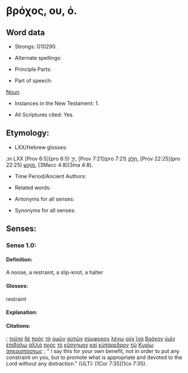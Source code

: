 # βρόχος, ου, ὁ.

<!-- Status: S2=NeedsFinalCheck -->
<!-- Lexica used for edits: LN MM -->

## Word data

* Strongs: G10290.


* Alternate spellings:

* Principle Parts: 

* Part of speech: 

[Noun](http://ugg.readthedocs.io/en/latest/noun.html). 

* Instances in the New Testament: 1.

* All Scriptures cited: Yes.

## Etymology: 

* LXX/Hebrew glosses: 

;in LXX [Prov 6:5](pro 6:5) [יָד](//en-uhal/H3027), [Prov 7:21](pro 7:21) [חֵלֶק](//en-uhal/H2506), [Prov 22:25](pro 22:25) [מֹוקֵשׁ](//en-uhal/H4170), [3Macc 4:8](3ma 4:8).

* Time Period/Ancient Authors: 

* Related words: 

* Antonyms for all senses:

* Synonyms for all senses: 

## Senses:

### Sense  1.0: 

#### Definition: 

A noose, a restraint, a slip-knot, a halter

#### Glosses: 

restraint

#### Explanation: 

#### Citations: 

; [τοῦτο](../G37780/01.md) [δὲ](../G11610/01.md) [πρὸς](../G43140/01.md) [τὸ](../G35880/01.md) [ὑμῶν](../G47710/01.md) [αὐτῶν](../G08460/01.md) [σύμφορον](../G48525/01.md) [λέγω](../G30040/01.md) [οὐχ](../G37560/01.md) [ἵνα](../G24430/01.md) [βρόχον](../G10290/01.md) [ὑμῖν](../G47710/01.md) [ἐπιβάλω](../G19110/01.md) [ἀλλὰ](../G02350/01.md) [πρὸς](../G43140/01.md) [τὸ](../G35880/01.md) [εὔσχημον](../G21580/01.md) [καὶ](../G25320/01.md) [εὐπάρεδρον](../G21375/01.md) [τῷ](../G35880/01.md) [Κυρίῳ](../G29620/01.md) [ἀπερισπάστως](../G05630/01.md)
; " I say this for your own benefit, not in order to put any constraint on you, but to promote what is appropriate and devoted to the Lord without any distraction." (ULT): 
[1Cor 7:35](1co 7:35).
